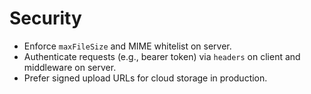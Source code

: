 # Security

- Enforce `maxFileSize` and MIME whitelist on server.
- Authenticate requests (e.g., bearer token) via `headers` on client and middleware on server.
- Prefer signed upload URLs for cloud storage in production.
